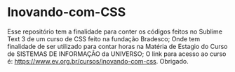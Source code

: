# Inovando-com-CSS
Esse repositório tem a finalidade para conter os códigos feitos no Sublime Text 3 de um curso de CSS feito na fundação Bradesco; Onde tem finalidade de ser utilizado para contar horas na Matéria de Estagio do Curso de SISTEMAS DE INFORMAÇÃO da UNIVERSO; 
O link para acesso ao curso é: https://www.ev.org.br/cursos/inovando-com-css. 
Obrigado.
